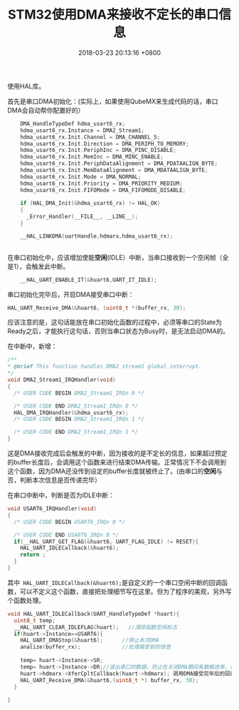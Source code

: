 ﻿---
layout: post
title: STM32使用DMA来接收不定长的串口信息
date: 2018-03-23 20:13:16 +0800
categories: 技术 硬件
issue_id: 29
---
使用HAL库。

首先是串口DMA初始化：(实际上，如果使用QubeMX来生成代码的话，串口DMA会自动帮你配置好的）

```c
    DMA_HandleTypeDef hdma_usart6_rx;
    hdma_usart6_rx.Instance = DMA2_Stream1;
    hdma_usart6_rx.Init.Channel = DMA_CHANNEL_5;
    hdma_usart6_rx.Init.Direction = DMA_PERIPH_TO_MEMORY;
    hdma_usart6_rx.Init.PeriphInc = DMA_PINC_DISABLE;
    hdma_usart6_rx.Init.MemInc = DMA_MINC_ENABLE;
    hdma_usart6_rx.Init.PeriphDataAlignment = DMA_PDATAALIGN_BYTE;
    hdma_usart6_rx.Init.MemDataAlignment = DMA_MDATAALIGN_BYTE;
    hdma_usart6_rx.Init.Mode = DMA_NORMAL;
    hdma_usart6_rx.Init.Priority = DMA_PRIORITY_MEDIUM;
    hdma_usart6_rx.Init.FIFOMode = DMA_FIFOMODE_DISABLE;
    
    if (HAL_DMA_Init(&hdma_usart6_rx) != HAL_OK)
    {
      _Error_Handler(__FILE__, __LINE__);
    }

    __HAL_LINKDMA(uartHandle,hdmarx,hdma_usart6_rx);
    
```
在串口初始化中，应该增加使能**空闲**(IDLE）中断，当串口接收到一个空闲帧（全是1），会触发此中断。
```c
    __HAL_UART_ENABLE_IT(&huart6,UART_IT_IDLE);
```

串口初始化完毕后，开启DMA接受串口中断：
```c
HAL_UART_Receive_DMA(&huart6, (uint8_t *)buffer_rx, 30);
```
应该注意的是，这句话能放在串口初始化函数的过程中，必须等串口的State为Ready之后，才能执行这句话，否则当串口状态为Busy时，是无法启动DMA的。


在中断中，新增：
```c
/**
* @brief This function handles DMA2 stream1 global interrupt.
*/
void DMA2_Stream1_IRQHandler(void)
{
  /* USER CODE BEGIN DMA2_Stream1_IRQn 0 */

  /* USER CODE END DMA2_Stream1_IRQn 0 */
  HAL_DMA_IRQHandler(&hdma_usart6_rx);
  /* USER CODE BEGIN DMA2_Stream1_IRQn 1 */

  /* USER CODE END DMA2_Stream1_IRQn 1 */
}
```
这是DMA接收完成后会触发的中断，因为接收的是不定长的信息，如果超过预定的buffer长度后，会调用这个函数来进行结束DMA传输。正常情况下不会调用到这个函数，因为DMA还没传到设定的buffer长度就被终止了。(由串口的**空闲**与否，判断本次信息是否传递完毕）

在串口中断中，判断是否为IDLE中断：
```c
void USART6_IRQHandler(void)
{
  /* USER CODE BEGIN USART6_IRQn 0 */

  /* USER CODE END USART6_IRQn 0 */
  if(__HAL_UART_GET_FLAG(&huart6, UART_FLAG_IDLE) != RESET){
    HAL_UART_IDLECallback(&huart6);
    return ;
  }
}
```
其中``` HAL_UART_IDLECallback(&huart6);```是自定义的一个串口空闲中断的回调函数，可以不定义这个函数，直接把处理细节写在这里。但为了程序的美观，另外写个函数处理。

```c
void HAL_UART_IDLECallback(UART_HandleTypeDef *huart){
  uint8_t temp;
  __HAL_UART_CLEAR_IDLEFLAG(huart);   //清除函数空闲标志
  if(huart->Instance==USART6){
    HAL_UART_DMAStop(&huart6);      //停止本次DMA
    analize(buffer_rx);             //处理接受到的信息
    
    temp= huart->Instance->SR;
    temp= huart->Instance->DR;//读出串口的数据，防止在关闭DMA期间有数据进来，造成ORE错误
    huart->hdmarx->XferCpltCallback(huart->hdmarx); 调用DMA接受完毕后的回调函数，最主要的目的是要将串口的状态设置为Ready，否则无法开启下一次DMA
    HAL_UART_Receive_DMA(&huart6,(uint8_t *) buffer_rx, 30);
  }
  
}
```


